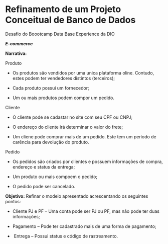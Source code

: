 # Refinamento de um Projeto Conceitual de Banco de Dados 
Desafio do Boootcamp Data Base Experience da DIO

***E-commerce***

**Narrativa:**

Produto

* Os produtos são vendidos por uma unica plataforma oline. Contudo, estes podem ter vendedores distintos (terceiros);
  
* Cada produto possui um fornecedor;
  
* Um ou mais produtos podem compor um pedido.
  

Cliente

* O cliente pode se cadastar no site com seu CPF ou CNPJ;
  
* O endereço do cliente irá determinar o valor do frete;
  
* Um cliene pode comprar mais de um pedido. Este tem um período de carência para devolução do produto.
  

Pedido

* Os pedidos são criados por clientes e possuem informações de compra, endereço e status da entrega;
  
* Um produto ou mais compoem o pedido;
  
* O pedido pode ser cancelado.
  

**Objetivo:** Refinar o modelo apresentado acrescentando os seguintes pontos:

* Cliente PJ e PF – Uma conta pode ser PJ ou PF, mas não pode ter duas informações; 
  
* Pagamento – Pode ter cadastrado mais de uma forma de pagamento;
  
*  Entrega – Possui status e código de rastreamento.
